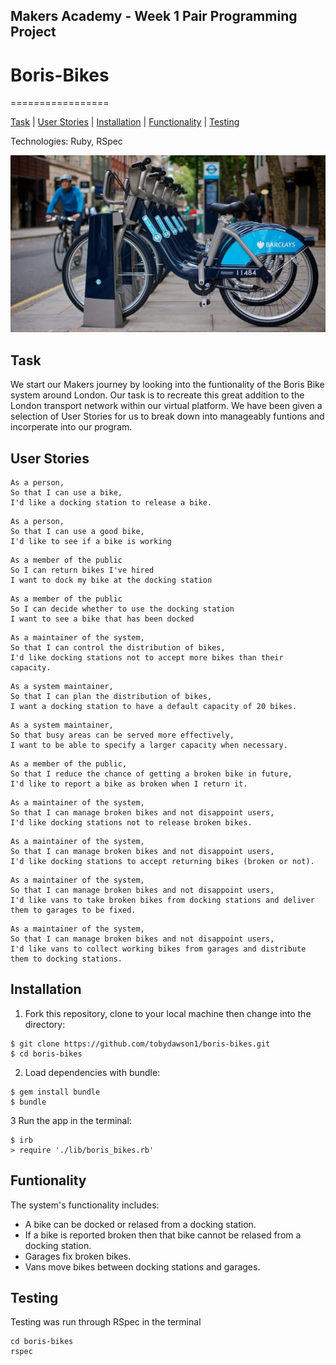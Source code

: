 ## Makers Academy - Week 1 Pair Programming Project

# Boris-Bikes
=================

[Task](#Task) | [User Stories](#stories) | [Installation](#Installation) | [Functionality](#Funtionality) | [Testing](#Testing)

Technologies: Ruby, RSpec

![Boris](screenshots/boris.jpg)

## Task

We start our Makers journey by looking into the funtionality of the Boris Bike system around London. Our task is to recreate this great addition to the London transport network within our virtual platform. We have been given a selection of User Stories for us to break down into manageably funtions and incorperate into our program. 

## <a name="stories">User Stories</a> 

```
As a person,
So that I can use a bike,
I'd like a docking station to release a bike.
```

```
As a person,
So that I can use a good bike,
I'd like to see if a bike is working
```

```
As a member of the public
So I can return bikes I've hired
I want to dock my bike at the docking station
```

```
As a member of the public
So I can decide whether to use the docking station
I want to see a bike that has been docked
```

```
As a maintainer of the system,
So that I can control the distribution of bikes,
I'd like docking stations not to accept more bikes than their capacity.
```

```
As a system maintainer,
So that I can plan the distribution of bikes,
I want a docking station to have a default capacity of 20 bikes.
```

```
As a system maintainer,
So that busy areas can be served more effectively,
I want to be able to specify a larger capacity when necessary.
```

```
As a member of the public,
So that I reduce the chance of getting a broken bike in future,
I'd like to report a bike as broken when I return it.
```

```
As a maintainer of the system,
So that I can manage broken bikes and not disappoint users,
I'd like docking stations not to release broken bikes.
```

```
As a maintainer of the system,
So that I can manage broken bikes and not disappoint users,
I'd like docking stations to accept returning bikes (broken or not).
```

```
As a maintainer of the system,
So that I can manage broken bikes and not disappoint users,
I'd like vans to take broken bikes from docking stations and deliver them to garages to be fixed.
```

```
As a maintainer of the system,
So that I can manage broken bikes and not disappoint users,
I'd like vans to collect working bikes from garages and distribute them to docking stations.
```

## Installation

1. Fork this repository, clone to your local machine then change into the directory:
```
$ git clone https://github.com/tobydawson1/boris-bikes.git 
$ cd boris-bikes
```
2. Load dependencies with bundle:
```
$ gem install bundle
$ bundle
```
3 Run the app in the terminal:
```
$ irb
> require './lib/boris_bikes.rb'
```

## Funtionality

The system's functionality includes:

* A bike can be docked or relased from a docking station.
* If a bike is reported broken then that bike cannot be relased from a docking station.
* Garages fix broken bikes.
* Vans move bikes between docking stations and garages.

## Testing 

Testing was run through RSpec in the terminal 

```
cd boris-bikes
rspec
```
